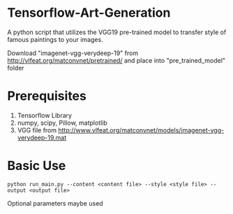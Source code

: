 # Tensorflow-Art-Generation

A python script that utilizes the VGG19 pre-trained model to transfer style of famous paintings to your images.

Download "imagenet-vgg-verydeep-19" from http://vlfeat.org/matconvnet/pretrained/ and place into "pre_trained_model" folder

# Prerequisites
1. Tensorflow Library
2. numpy, scipy, Pillow, matplotlib
3. VGG file from http://www.vlfeat.org/matconvnet/models/imagenet-vgg-verydeep-19.mat

# Basic Use
```
python run_main.py --content <content file> --style <style file> --output <output file>
```
Optional parameters maybe used


